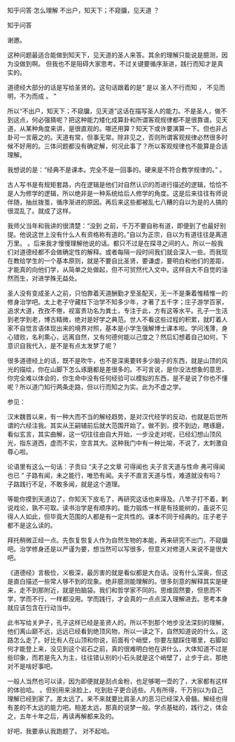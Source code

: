  
 知乎问答 怎么理解 不出户，知天下；不窥牖，见天道 ？ 
 
 
 
 
 
 知乎问答 
 
 

 

 谢邀。 

 这种问题最适合能做到知天下，见天道的圣人来答。其余的理解只能说是臆测，因为没做到啊。 但我也不是阻碍大家思考。不过关键要循序渐进，践行而知才是真实的。 

 道德经大部分的话是写给圣贤的。这句话跟着的是“ 是以 圣人不行而知 ， 不见而明，不为而成 。 ” 

 所以“不出户，知天下；不窥牖，见天道”这话在描写圣人的能力。不是圣人，做不到这点，何必强猜呢？把这种能力矮化成算卦和所谓客观规律都不是很靠谱。见天道，从某种角度来讲，是很直观的。哪还用算？知天下或许要演算一下。但也非占卦可一言蔽之的。天道有常，但事无常。除非见之，否则所谓客观规律必然很多时候不好用的。三体问题都没有确定解，何况此事了？所以客观规律也不能算是合适理解。 

 我想说的是：“经典不是课本。完全不是一回事的。硬来是不符合教学规律的。” 。 

 古人写书是有规矩套路，内在逻辑是他们对自然认识的而进行描述的逻辑，恰恰不是人为修学的逻辑，所以绝非是一种系统给后人修学的角度。这是后来往往有师说伴随，抽丝拨茧，循序渐进的原因。再后来这些都被乱七八糟的自以为是的人搞的很混乱了。就成了这样。 

 我师父当年和我讲的很清楚：“没到 之前，千万不要自称有道，即便到了也最好别提。他说这世上没有什么人有资格称有道的。”自以为正宗，自以为有道往往是离道万里。 。后来我才慢慢理解他说的话。都只不过是在探寻之间的人。所以一般我们对道德经都不会做确定性的解释。或者每隔一段时间我们就会深入一些。而我现在教给学生的一个基本原则，就是不要自比圣贤，要谦虚，要明白和他们的差距，才能真的向他们学，从简单之处做起，但不可贸然代入文中。这样自大不自觉的油然而生，对进学殊无益处。 

 圣人没有变成圣人之前，只怕靠着天道酬勤才至圣配天，无一不是秉着惟精惟一的修身治学吧。太上老子守藏柱下治学不知多少年，才著了五千字；庄子游学百家，追求大道，孜孜不倦，视富贵功名为粪土，专注于此，方有这等水平。孔子一生活到老学到老，博古精微，绝对是好学之典范。世人不看这些过程的积累，就盯着人家不自觉言语体现出来的境界对照，基本是小学生强解博士课本啦。学问浅薄，身心错败，名利熏心，远离自然，又有何德何能以己度之？然后幻想着自己如何，下意识自我代入，是不是有点太发梦了呢？ 

 很多道德经上的话，既不是吹牛，也不是深奥要转多少脑子的东西，就是山顶的风光的描绘，你在山脚下怎么琢磨都是差很多的。不可言说，是你没法想象的意思，你完全难以体会的，你生命中没有任何经验可以模拟的东西，是不是说了你也不懂呢？所以道门知行两条走路，但以行而知之为实。此为不虚之学。 

 参见： 

 

 汉末魏晋以来，有一种大而不当的解经趋势，是对汉代经学的反动，也就是后世所谓的六经注我。其实从王嗣辅前后就大范围开始了。做不到，摸不到边，瞎琢磨，看似玄言，其实曲解，这一切往往由自大开始，一步没走对呢，已经幻想山顶风光，指东道西，虚而不实，空言其大。这种我门中有一种比喻，不说了，太刺激自尊心啦。 

 论语里有这么一句话：子贡曰 “夫子之文章 可得闻也 夫子言天道与性命 弗可得闻也已 ” 子路有闻，未之能行，唯恐有闻。夫子不直言天道与性，难道就没有吗？子路践行不足，不敢多闻，就是这个道理。 

 等能你摸到天道边了，你知天下皮毛了，再研究这话也来得及。八竿子打不着，剿说戏论，孰不可取。读书治学是有顺序的。能力锻炼一样是有技能树的，虽说不见得人人如此，但毕竟大范围的人都是有一定共性的。课本不同于经典的。庄子老子都不是这么读的。 

 拜托稍微正经一点。先恢复恢复人作为自然生物的本能，再来研究不出门，不窥牖吧。治学修身还是以严谨为要，想当然可以写很多，但意义对修道人来说不是很大吧。 

 《道德经》言极俭，义极深，最厉害的就是看似都是大白话。没有什么深奥，但这是直白描述一些常人够不到的现象。绝非臆测能理解的。很多刻意的解释其实是硬来，走不到那附近，就是拍脑袋。我们和哲学家不同的。思维固然要，但思而不学，学而不行，一样都没用。学而践行，才会真的一点点深入理解进去。思考本身就应该包含在行动当中。 

 此书写给关尹子，孔子这样已经是圣贤人的。所以不到那个地步没法深刻的理解，他们离山巅不远，远远已经看到绝顶风物，所以一读之下，自然知道说的什么，这路怎么走了。好比有人在山顶和你说，前面有个峭壁，你要左腿踩住哪里，右脚如何才能登上来，没见到这个岩石之前，真的很难明白他在讲什么，大体知道不过是些印象，而若是先入为主，往往错认别的小石头就是这个峭壁了，止步于此，那绝对不是啥好事吧。 

 一般人当然也可以读，因为即便就是刮点金粉，也足够喝一壶的了，大家都有这样的体验哈。 。但别用来涂脸上，吃到肚子更合适些。凡有所得，千万别以为自己理解已经到家了。差太远了。来不来就要比肩圣人的恶习已经深入骨髓。解经也得有差的不太远的能力吧。相差太远，那真的说梦一般。学点基础的，践行之，体会之，五年十年之后，再读再解都来及的。 

 

 好吧，我要承认我跑题了。 对不起哈。 